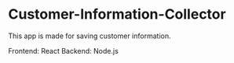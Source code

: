# Customer-Information-Collector

This app is made for saving customer information. 

Frontend: React 
Backend: Node.js
